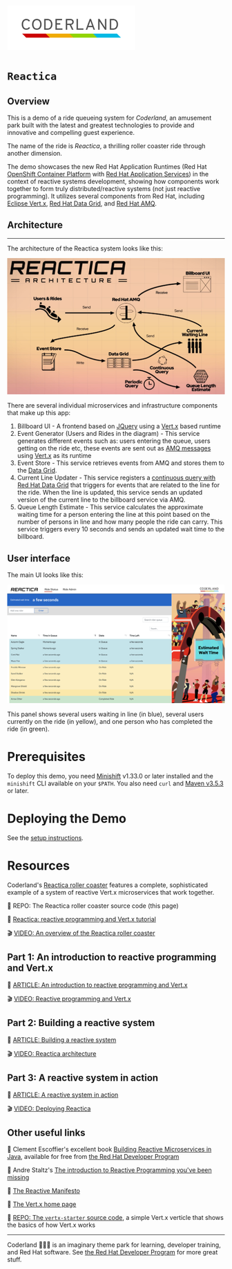 ![Coderland logo](setup/images/Coderland_logo.png)

# `Reactica`

## Overview 

This is a demo of a ride queueing system for _Coderland_, an amusement park built with the latest and greatest technologies
to provide and innovative and compelling guest experience.

The name of the ride is _Reactica_, a thrilling roller coaster ride through another dimension.

The demo showcases the new Red Hat Application Runtimes (Red Hat [OpenShift Container Platform](https://openshift.com) with [Red Hat Application Services](https://developers.redhat.com/products/rhoar))
in the context of reactive systems development, showing how components work together to form truly distributed/reactive systems
(not just reactive programming). It utilizes several components from Red Hat,
including [Eclipse Vert.x](https://vertx.io), [Red Hat Data Grid](https://developers.redhat.com/products/datagrid/overview), and [Red Hat AMQ](https://developers.redhat.com/products/amq/overview).

## Architecture
--------
The architecture of the Reactica system looks like this: 

![Architecture Screenshot](setup/images/arch.png?raw=true "Architecture")

There are several individual microservices and infrastructure components that make up this app:

1. Billboard UI - A frontend based on [JQuery](https://jquery.com) using a [Vert.x](https://vertx.io) based runtime
2. Event Generator (Users and Rides in the diagram) - This service generates different events such as: users entering the queue, users getting on the ride etc, these events are sent out as [AMQ messages](https://developers.redhat.com/products/amq/overview) using [Vert.x](https://vertx.io) as its runtime
3. Event Store - This service retrieves events from AMQ and stores them to the [Data Grid](https://www.redhat.com/en/technologies/jboss-middleware/data-grid).
4. Current Line Updater - This service registers a [continuous query with Red Hat Data Grid](https://access.redhat.com/documentation/en-us/red_hat_jboss_data_grid/7.1/html/developer_guide/querying#continuous_queries) that triggers for events that are related to the line for the ride. When the line is updated, this service sends an updated version of the current line to the billboard service via AMQ.
5. Queue Length Estimate - This service calculates the approximate waiting time for a person entering the line at this point based on the number of persons in line and how many people the ride can carry. This service triggers every 10 seconds and sends an updated wait time to the billboard.

## User interface
The main UI looks like this: 

![Demo Screenshot](setup/images/billboard.png?raw=true "Demo Screenshot")

This panel shows several users waiting in line (in blue), several users currently on the ride (in yellow), and one person who has completed the ride (in green).  

Prerequisites
================
To deploy this demo, you need [Minishift](https://github.com/minishift/minishift/releases) v1.33.0 or later installed and the `minishift` CLI available on your `$PATH`. You also need `curl` and [Maven v3.5.3](https://maven.apache.org/) or later. 

Deploying the Demo
=============================
See the [setup instructions](setup/README.md).

# Resources

Coderland's [Reactica roller coaster](https://developers.redhat.com/coderland/reactive)
features a complete, sophisticated example of a system 
of reactive Vert.x microservices that work together. 

:gift: REPO: The Reactica roller coaster source code (this page)

:page_facing_up: [Reactica: reactive programming and Vert.x tutorial](https://developers.redhat.com/coderland/reactive/)

:clapper: [VIDEO: An overview of the Reactica roller coaster](https://youtu.be/FgqbSNdR2AQ)

## Part 1: An introduction to reactive programming and Vert.x 

:page_facing_up: [ARTICLE: An introduction to reactive programming and Vert.x](https://developers.redhat.com/coderland/reactive/reactive-intro)

:clapper: [VIDEO: Reactive programming and Vert.x](https://youtu.be/o-cBfanMJ8A)

## Part 2: Building a reactive system

:page_facing_up: [ARTICLE: Building a reactive system](https://developers.redhat.com/coderland/reactive/building-a-reactive-system/)

:clapper: [VIDEO: Reactica architecture](https://youtu.be/ajlY_qiIunA)

## Part 3: A reactive system in action

:page_facing_up: [ARTICLE: A reactive system in action](https://developers.redhat.com/coderland/reactive/reactive-system-in-action/)

:clapper: [VIDEO: Deploying Reactica](https://youtu.be/6EivZoILNFg)

## Other useful links

:book: Clement Escoffier's excellent book [Building Reactive Microservices in Java](https://developers.redhat.com/books/building-reactive-microservices-java/old/), available for free from [the Red Hat Developer Program](https://developers.redhat.com/)

:page_facing_up: Andre Staltz's [The introduction to Reactive Programming you've been missing](https://gist.github.com/staltz/868e7e9bc2a7b8c1f754)

:page_facing_up: [The Reactive Manifesto](https://www.reactivemanifesto.org/)

:page_facing_up: [The Vert.x home page](https://vertx.io)

:gift: [REPO: The `vertx-starter` source code](https://github.com/redhat-developer-demos/vertx-starter), a simple Vert.x verticle that shows the basics of how Vert.x works

***

Coderland :roller_coaster::rocket::ferris_wheel: is an imaginary theme park for learning, developer training, and Red Hat software. See [the Red Hat Developer Program](https://developers.redhat.com/) for more great stuff.